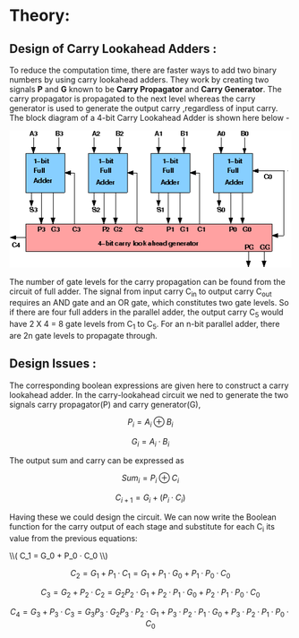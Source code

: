 # Theory:

## Design of Carry Lookahead Adders :
To reduce the computation time, there are faster ways to add two binary numbers by using carry lookahead adders. They work by creating two signals **P** and **G** known to be **Carry Propagator** and **Carry Generator**. The carry propagator is propagated to the next level whereas the carry generator is used to generate the output carry ,regardless of input carry. The block diagram of a 4-bit Carry Lookahead Adder is shown here below -

<center>
<img src='./images/Img1.png'>
</center>

The number of gate levels for the carry propagation can be found from the circuit of full adder. The signal from input carry C<sub>in</sub> to output carry C<sub>out</sub> requires an AND gate and an OR gate, which constitutes two gate levels. So if there are four full adders in the parallel adder, the output carry C<sub>5</sub> would have 2 X 4 = 8 gate levels from C<sub>1</sub> to C<sub>5</sub>. For an n-bit parallel adder, there are 2n gate levels to propagate through.

## Design Issues :

The corresponding boolean expressions are given here to construct a carry lookahead adder. In the carry-lookahead circuit we ned to generate the two signals carry propagator(P) and carry generator(G),

$$ P_i = A_i ⊕ B_i $$

$$ G_i = A_i · B_i $$

The output sum and carry can be expressed as

$$ Sum_i = P_i ⊕ C_i $$

$$ C_{i+1} = G_i + ( P_i · C_i) $$

Having these we could design the circuit. We can now write the Boolean function for the carry output of each stage and substitute for each C<sub>i</sub> its value from the previous equations:

\\\\( C_1 = G_0 + P_0 · C_0 \\\\)

$$ C_2 = G_1 + P_1 · C_1 = G_1 + P_1 · G_0 + P_1 · P_0 · C_0 $$

$$ C_3 = G_2 + P_2 · C_2 = G_2 P_2 · G_1 + P_2 · P_1 · G_0 + P_2 · P_1 · P_0 · C_0 $$

$$ C_4 = G_3 + P_3 · C_3 = G_3 P_3 · G_2 P_3 · P_2 · G_1 + P_3 · P_2 · P_1 · G_0 + P_3 · P_2 · P_1 · P_0 · C_0 $$